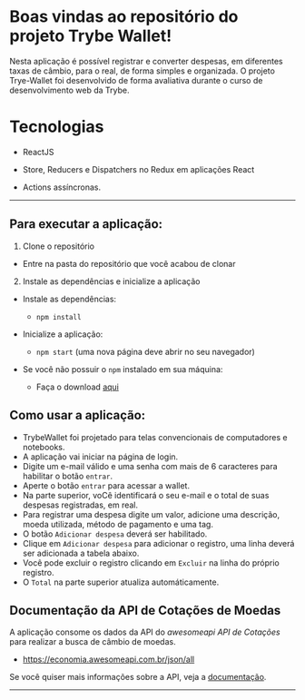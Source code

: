 # Boas vindas ao repositório do projeto Trybe Wallet!

Nesta aplicação é possível registrar e converter despesas, em diferentes taxas de câmbio, para o real, de forma simples e organizada.
O projeto Trye-Wallet foi desenvolvido de forma avaliativa durante o curso de desenvolvimento web da Trybe.

# Tecnologias

  * ReactJS

  * Store, Reducers e Dispatchers no Redux em aplicações React

  * Actions assíncronas.

---

## Para executar a aplicação:

1. Clone o repositório
  * Entre na pasta do repositório que você acabou de clonar

2. Instale as dependências e inicialize a aplicação
  * Instale as dependências:
    * `npm install`
  * Inicialize a aplicação:
    * `npm start` (uma nova página deve abrir no seu navegador)

  * Se você não possuir o `npm` instalado em sua máquina:
    * Faça o download [aqui](https://www.npmjs.com/package/download)
    

## Como usar a aplicação:

* TrybeWallet foi projetado para telas convencionais de computadores e notebooks.
* A aplicação vai iniciar na página de login.
* Digite um e-mail válido e uma senha com mais de 6 caracteres para habilitar o botão `entrar`.
* Aperte o botão `entrar` para acessar a wallet.
* Na parte superior, voCê identificará o seu e-mail e o total de suas despesas registradas, em real.
* Para registrar uma despesa digite um valor, adicione uma descrição, moeda utilizada, método de pagamento e uma tag.
* O botão `Adicionar despesa` deverá ser habilitado.
* Clique em `Adicionar despesa` para adicionar o registro, uma linha deverá ser adicionada a tabela abaixo.
* Você pode excluir o registro clicando em `Excluir` na linha do próprio registro.
* O `Total` na parte superior atualiza automáticamente.

## Documentação da API de Cotações de Moedas

A aplicação consome os dados da API do _awesomeapi API de Cotações_ para realizar a busca de câmbio de moedas.

- https://economia.awesomeapi.com.br/json/all

Se você quiser mais informações sobre a API, veja a [documentação](https://docs.awesomeapi.com.br/api-de-moedas).

---
